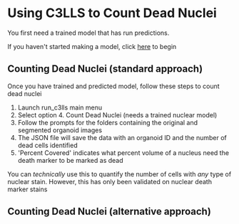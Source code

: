 # Using C3LLS to Count Dead Nuclei

You first need a trained model that has run predictions. 

If you haven't started making a model, click [here](https://github.com/hbakhtiar/C3LLS/blob/main/Documentation/New%20to%20AI/Create%20Training%20Data.md) to begin

## Counting Dead Nuclei (standard approach)

Once you have trained and predicted model, follow these steps to count dead nuclei

1. Launch run_c3lls main menu
2. Select option 4. Count Dead Nuclei (needs a trained nuclear model)
3. Follow the prompts for the folders containing the original and segmented organoid images
4. The JSON file will save the data with an organoid ID and the number of dead cells identified
5. 'Percent Covered' indicates what percent volume of a nucleus need the death marker to be marked as dead

You can *technically* use this to quantify the number of cells with *any* type of nuclear stain. However, this has only been validated on nuclear death marker stains

## Counting Dead Nuclei (alternative approach)




